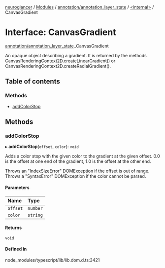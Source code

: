 [neuroglancer](../README.md) / [Modules](../modules.md) / [annotation/annotation\_layer\_state](../modules/annotation_annotation_layer_state.md) / [<internal\>](../modules/annotation_annotation_layer_state._internal_.md) / CanvasGradient

# Interface: CanvasGradient

[annotation/annotation_layer_state](../modules/annotation_annotation_layer_state.md).[<internal>](../modules/annotation_annotation_layer_state._internal_.md).CanvasGradient

An opaque object describing a gradient. It is returned by the methods CanvasRenderingContext2D.createLinearGradient() or CanvasRenderingContext2D.createRadialGradient().

## Table of contents

### Methods

- [addColorStop](annotation_annotation_layer_state._internal_.CanvasGradient.md#addcolorstop)

## Methods

### addColorStop

▸ **addColorStop**(`offset`, `color`): `void`

Adds a color stop with the given color to the gradient at the given offset. 0.0 is the offset at one end of the gradient, 1.0 is the offset at the other end.

Throws an "IndexSizeError" DOMException if the offset is out of range. Throws a "SyntaxError" DOMException if the color cannot be parsed.

#### Parameters

| Name | Type |
| :------ | :------ |
| `offset` | `number` |
| `color` | `string` |

#### Returns

`void`

#### Defined in

node_modules/typescript/lib/lib.dom.d.ts:3421
